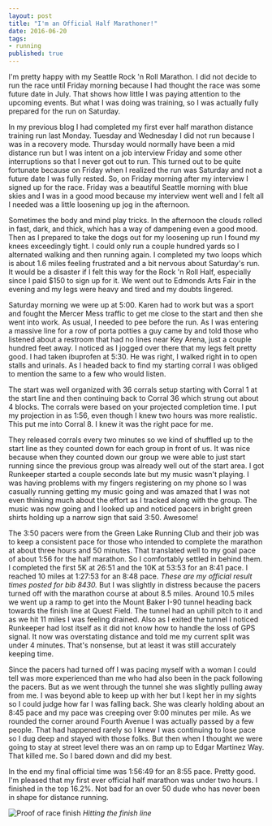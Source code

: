 ```yaml
---
layout: post
title: "I'm an Official Half Marathoner!"
date: 2016-06-20
tags:
- running
published: true
---
```

I'm pretty happy with my Seattle Rock 'n Roll Marathon.  I did not decide to run the race until Friday morning because I had thought the race was some future date in July.  That shows how little I was paying attention to the upcoming events.  But what I was doing was training, so I was actually fully prepared for the run on Saturday.   
 
In my previous blog I had completed my first ever half marathon distance training run last Monday.  Tuesday and Wednesday I did not run because I was in a recovery mode.  Thursday would normally have been a mid distance run but I was intent on a job interview Friday and some other interruptions so that I never got out to run.  This turned out to be quite fortunate because on Friday when I realized the run was Saturday and not a future date I was fully rested.  So, on Friday morning after my interview I signed up for the race.  Friday was a beautiful Seattle morning with blue skies and I was in a good mood because my interview went well and I felt all I needed was a little loosening up jog in the afternoon. 

Sometimes the body and mind play tricks.  In the afternoon the clouds rolled in fast, dark, and thick, which has a way of dampening even a good mood.  Then as I prepared to take the dogs out for my loosening up run I found my knees exceedingly tight.  I could only run a couple hundred yards so I alternated walking and then running again.  I completed my two loops which is about 1.6 miles feeling frustrated and a bit nervous about Saturday's run.  It would be a disaster if I felt this way for the Rock 'n Roll Half, especially since I paid $150 to sign up for it.  We went out to Edmonds Arts Fair in the evening and my legs were heavy and tired and my doubts lingered. 

Saturday morning we were up at 5:00.  Karen had to work but was a sport and fought the Mercer Mess traffic to get me close to the start and then she went into work.  As usual, I needed to pee before the run.  As I was entering a massive line for a row of porta potties a guy came by and told those who listened about a restroom that had no lines near Key Arena, just a couple hundred feet away.  I noticed as I jogged over there that my legs felt pretty good.  I had taken ibuprofen at 5:30.  He was right, I walked right in to open stalls and urinals.  As I headed back to find my starting corral I was obliged to mention the same to a few who would listen. 

The start was well organized with 36 corrals setup starting with Corral 1 at the start line and then continuing back to Corral 36 which strung out about 4 blocks.  The corrals were based on your projected completion time.  I put my projection in as 1:56, even though I knew two hours was more realistic.  This put me into Corral 8.  I knew it was the right pace for me. 

They released corrals every two minutes so we kind of shuffled up to the start line as they counted down for each group in front of us.  It was nice because when they counted down our group we were able to just start running since the previous group was already well out of the start area.  I got Runkeeper started a couple seconds late but my music wasn't playing.  I was having problems with my fingers registering on my phone so I was casually running getting my music going and was amazed that I was not even thinking much about the effort as I tracked along with the group.  The music was now going and I looked up and noticed pacers in bright green shirts holding up a narrow sign that said 3:50.  Awesome! 

The 3:50 pacers were from the Green Lake Running Club and their job was to keep a consistent pace for those who intended to complete the marathon at about three hours and 50 minutes.  That translated well to my goal pace of about 1:56 for the half marathon.   So I comfortably settled in behind them.  I completed the first 5K at 26:51 and the 10K at 53:53 for an 8:41 pace.  I reached 10 miles at 1:27:53 for an 8:48 pace.  *These are my official result times posted for bib 8430.*   But I was slightly in distress because the pacers turned off with the marathon course at about 8.5 miles.  Around 10.5 miles we went up a ramp to get into the Mount Baker I-90 tunnel heading back towards the finish line at Quest Field.  The tunnel had an uphill pitch to it and as we hit 11 miles I was feeling drained.  Also as I exited the tunnel I noticed Runkeeper had lost itself as it did not know how to handle the loss of GPS signal.  It now was overstating distance and told me my current split was under 4 minutes.  That's nonsense, but at least it was still accurately keeping time. 

Since the pacers had turned off I was pacing myself with a woman I could tell was more experienced than me who had also been in the pack following the pacers.  But as we went through the tunnel she was slightly pulling away from me.  I was beyond able to keep up with her but I kept her in my sights so I could judge how far I was falling back.  She was clearly holding about an 8:45 pace and my pace was creeping over 9:00 minutes per mile.  As we rounded the corner around Fourth Avenue I was actually passed by a few people.  That had happened rarely so I knew I was continuing to lose pace so I dug deep and stayed with those folks.  But then when I thought we were going to stay at street level there was an on ramp up to Edgar Martinez Way.  That killed me.  So I bared down and did my best.   

In the end my final official time was 1:56:49 for an 8:55 pace.  Pretty good.  I'm pleased that my first ever official half marathon was under two hours.  I finished in the top 16.2%.  Not bad for an over 50 dude who has never been in shape for distance running. 
 
 ![Proof of race finish](https://cloud.githubusercontent.com/assets/19477681/16214263/59c17900-370b-11e6-93c9-e7e611111dd1.jpg)
 *Hitting the finish line*

